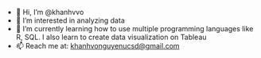 - 👋 Hi, I’m @khanhvvo
- 👀 I’m interested in analyzing data 
- 🌱 I’m currently learning how to use multiple programming languages like R, SQL. I also learn to create data visualization on Tableau
- 📫 Reach me at: khanhvonguyenucsd@gmail.com
